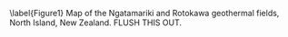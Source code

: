 \label{Figure1} Map of the Ngatamariki and Rotokawa geothermal fields, North Island, New Zealand. FLUSH THIS OUT.